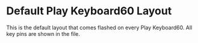 # Default Play Keyboard60 Layout

This is the default layout that comes flashed on every Play Keyboard60. All key pins are shown in the file.